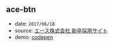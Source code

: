 ## ace-btn

* date: `2017/06/18`
* source: [エース株式会社 新卒採用サイト](https://www.ace.jp/recruit2018/)
* demo: [codepen](https://codepen.io/yrq110/pen/mwRRRK)